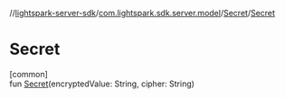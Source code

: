 //[lightspark-server-sdk](../../../index.md)/[com.lightspark.sdk.server.model](../index.md)/[Secret](index.md)/[Secret](-secret.md)

# Secret

[common]\
fun [Secret](-secret.md)(encryptedValue: String, cipher: String)
